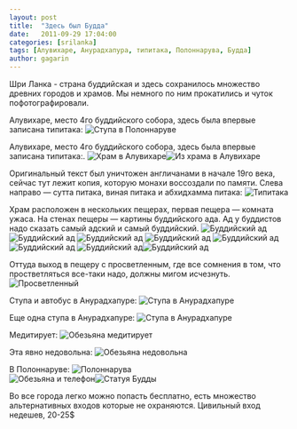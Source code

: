 ```yaml
---
layout: post
title:  "Здесь был Будда"
date:   2011-09-29 17:04:00
categories: [srilanka]
tags: [Алувихаре, Анурадхапура, типитака, Полоннарува, Будда]
author: gagarin
---
```


Шри Ланка - страна буддийская и здесь сохранилось множество древних городов и храмов. Мы немного по ним прокатились и чуток пофотографировали.

Алувихаре, место 4го буддийского собора, здесь была впервые записана типитака:
![Ступа в Полоннаруве](polonnaruwa-stupa.jpg)   

Алувихаре, место 4го буддийского собора, здесь была впервые записана типитака:. 
![Храм в Алувихаре](aluvihare-temple.jpg)![Из храма в Алувихаре](at-aluvihare-temple.jpg)   

Оригинальный текст был уничтожен англичанами в&#160;начале 19го века, сейчас тут лежит копия, которую монахи воссоздали по&#160;памяти. Слева направо&#160;&#8212; сутта питака, виная питака и&#160;абхидхамма питака:
![Типитака](tripitaka.jpg)   

Храм расположен в&#160;нескольких пещерах, первая пещера&#160;&#8212; комната ужаса. На&#160;стенах пещеры&#160;&#8212; картины буддийского ада. Ад&#160;у&#160;буддистов надо сказать самый адский и&#160;самый буддийский.
![Буддийский ад](buddhist-hell1.jpg)
![Буддийский ад](buddhist-hell2.jpg)
![Буддийский ад](buddhist-hell3.jpg)
![Буддийский ад](buddhist-hell4.jpg)
![Буддийский ад](buddhist-hell5.jpg)
![Буддийский ад](buddhist-hell6.jpg)
![Буддийский ад](buddhist-hell7.jpg)![Буддийский ад](buddhist-hell8.jpg)   

Оттуда выход в&#160;пещеру с&#160;просветленным, где все сомнения в&#160;том, что простветляться все-таки надо, должны мигом исчезнуть.
![Просветленный](aluviare-enlightened.jpg)   

Ступа и&#160;автобус в&#160;Анурадхапуре:
![Ступа в Анурадхапуре](anuradhapura-stupa.jpg)   

Еще одна ступа в&#160;Анурадхапуре:
![Ступа в Анурадхапуре](anuradhapura-stupa2.jpg)   

Медитирует:
![Обезьяна медитирует](monkey-meditate.jpg)   

Эта явно недовольна:
![Обезьяна недовольна](monkey-agressive.jpg)   

В&#160;Полоннаруве:
![Полоннарува](polonnaruwa-stupa2.jpg)   
![Обезьяна и  телефон](monkey-phone.jpg)![Статуя Будды](polonnaruwa-buddha.jpg)   

Во все города легко можно попасть бесплатно, есть множество альтернативных входов которые не охраняются. Цивильный вход недешев, 20-25$
